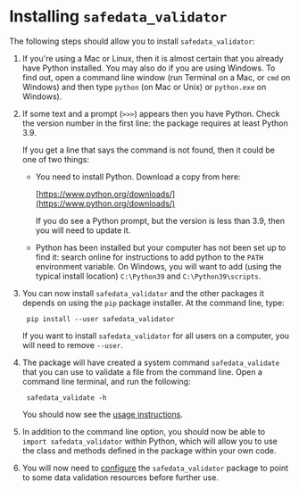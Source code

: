 # Installing `safedata_validator`

The following steps should allow you to install `safedata_validator`:

1. If you're using a Mac or Linux, then it is almost certain that you already
   have Python installed. You may also do if you are using Windows. To find out,
   open a command line window (run Terminal on a Mac, or `cmd` on Windows) and
   then type `python` (on Mac or Unix) or `python.exe` on Windows).

2. If some text and a prompt (`>>>`) appears then you have Python. Check the
   version number in the first line: the package requires at least Python 3.9.

   If you get a line that says the command is not found, then it could be one of two
   things:

   * You need to install Python. Download a copy from here:

     [https://www.python.org/downloads/](https://www.python.org/downloads/)

     If you do see a Python prompt, but the version is less than 3.9, then you will
     need to update it.

   * Python has been installed but your computer has not been set up to find it: search
     online for instructions to add python to the `PATH` environment variable. On
     Windows, you will want to add (using the typical install location)
     `C:\Python39` and `C:\Python39\scripts`.

3. You can now install `safedata_validator` and the other packages it depends on using
   the `pip` package installer. At the command
   line, type:

        pip install --user safedata_validator

   If you want to install `safedata_validator` for all users on a computer, you will
   need to remove `--user`.

4. The package will have created  a system command `safedata_validate` that you
   can use to validate a file from the command line. Open a command line
   terminal,  and run the following:

        safedata_validate -h

    You should now see the [usage instructions](../command_line_tools/safedata_validate.md#using-safedatavalidate).

5. In addition to the command line option, you should now be able to `import
   safedata_validator` within Python, which will allow you to use the class and methods
   defined in the package within your own code.

6. You will now need to [configure](configuration.md) the `safedata_validator` package
   to point to some data validation resources before further use.
